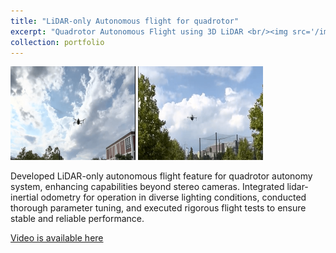 ```yaml
---
title: "LiDAR-only Autonomous flight for quadrotor"
excerpt: "Quadrotor Autonomous Flight using 3D LiDAR <br/><img src='/images/500x300.png'>"
collection: portfolio
---
```

<img src='/images/auto_flight_1.png' width=200 height=150> <img src='/images/at_flight_2.png' width=200 height=150> 

Developed LiDAR-only autonomous flight feature for quadrotor autonomy system, enhancing capabilities beyond
stereo cameras. Integrated lidar-inertial odometry for operation in diverse lighting conditions, conducted thorough
parameter tuning, and executed rigorous flight tests to ensure stable and reliable performance.

[Video is available here](https://drive.google.com/file/d/12nkoN43BdM8XRaXNUpn1VToKISKLs1jP/view?usp=drive_link)

